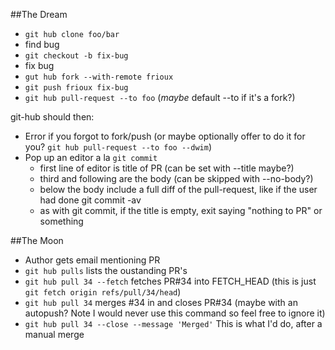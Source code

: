 ##The Dream

 * `git hub clone foo/bar`
 * find bug
 * `git checkout -b fix-bug`
 * fix bug
 * `gut hub fork --with-remote frioux`
 * `git push frioux fix-bug`
 * `git hub pull-request --to foo` (*maybe* default --to if it's a fork?)

git-hub should then:

 * Error if you forgot to fork/push (or maybe optionally offer to do it for you? `git hub pull-request --to foo --dwim`)
 * Pop up an editor a la `git commit`
   * first line of editor is title of PR (can be set with --title maybe?)
   * third and following are the body (can be skipped with --no-body?)
   * below the body include a full diff of the pull-request, like if the user had done git commit -av
   * as with git commit, if the title is empty, exit saying "nothing to PR" or something

##The Moon

 * Author gets email mentioning PR
 * `git hub pulls` lists the oustanding PR's
 * `git hub pull 34 --fetch` fetches PR#34 into FETCH_HEAD (this is just `git fetch origin refs/pull/34/head`)
 * `git hub pull 34` merges #34 in and closes PR#34 (maybe with an autopush?  Note I would never use this command so feel free to ignore it)
 * `git hub pull 34 --close --message 'Merged'` This is what I'd do, after a manual merge
